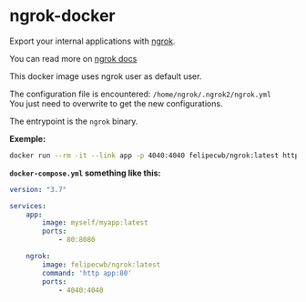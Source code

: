 # ngrok-docker

Export your internal applications with [ngrok](https://ngrok.com).  

You can read more on [ngrok docs](https://ngrok.com/docs)  

This docker image uses ngrok user as default user.  

The configuration file is encountered: `/home/ngrok/.ngrok2/ngrok.yml`  
You just need to overwrite to get the new configurations.  

The entrypoint is the `ngrok` binary.  


**Exemple:**  
```sh
docker run --rm -it --link app -p 4040:4040 felipecwb/ngrok:latest http app:80
```


**`docker-compose.yml` something like this:**  
```yml
version: "3.7"

services:
    app:
        image: myself/myapp:latest
        ports:
            - 80:8080

    ngrok:
        image: felipecwb/ngrok:latest
        command: 'http app:80'
        ports:
            - 4040:4040
```


